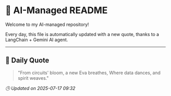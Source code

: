 # 🧠 AI-Managed README

Welcome to my AI-managed repository!

Every day, this file is automatically updated with a new quote, thanks to a LangChain + Gemini AI agent.

---

## 📅 Daily Quote

> "From circuits' bloom, a new Eva breathes,
Where data dances, and spirit weaves."

*🕒 Updated on 2025-07-17 09:32*